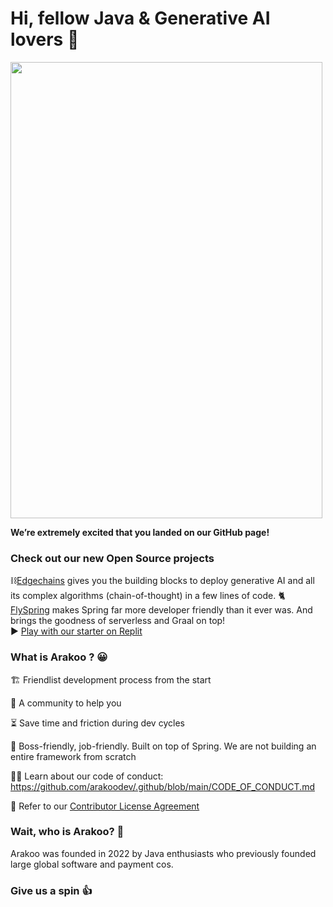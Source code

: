 # Hi, fellow Java & Generative AI lovers 👋

<img src="https://user-images.githubusercontent.com/76883/209828894-23e67fee-f28e-4f34-8966-75e7cf794d2c.png" width="499" height="730">



<!-- ![An illustration showing a space kitty dreaming of exploring new worlds with Arakoo](https://raw.githubusercontent.com/Arakoohq/.github/master/profile/static/Arakoo-github-banner.png)
 -->
**We’re extremely excited that you landed on our GitHub page!**  
 
### Check out our new Open Source projects

⛓️[Edgechains](https://github.com/arakoodev/edgechains) gives you the building blocks to deploy generative AI and all its complex algorithms (chain-of-thought) in a few lines of code.
🐈 [FlySpring](https://github.com/arakoodev/FlySpring) makes Spring far more developer friendly than it ever was. And brings the goodness of serverless and Graal on top!   
  ▶ [Play with our starter on Replit](https://replit.com/@arakoodev/starter)
  
  
 

### What is Arakoo ? 😀

🏗 Friendlist development process from the start

🤝 A community to help you

⏳ Save time and friction during dev cycles

🧰 Boss-friendly, job-friendly. Built on top of Spring. We are not building an entire framework from scratch

🧑‍💻 Learn about our code of conduct: https://github.com/arakoodev/.github/blob/main/CODE_OF_CONDUCT.md  

📜 Refer to our [Contributor License Agreement](https://github.com/arakoodev/.github/blob/main/CLA.md) 

### Wait, who is Arakoo? 🤔

Arakoo was founded in 2022 by Java enthusiasts who previously founded large global software and payment cos.


### Give us a spin 👍


<!--
❇️ Get started with Arakoo for free: https://console.Arakoo.com/signup

🧑‍💻 Learn how it works: https://Arakoo.com/docs/

🧑‍🏫 Learn more about Policy as Code: https://Arakoo.com/policy-as-code/

🕵️ Explore the Arakoo platform: https://Arakoo.com/platform/ -->

